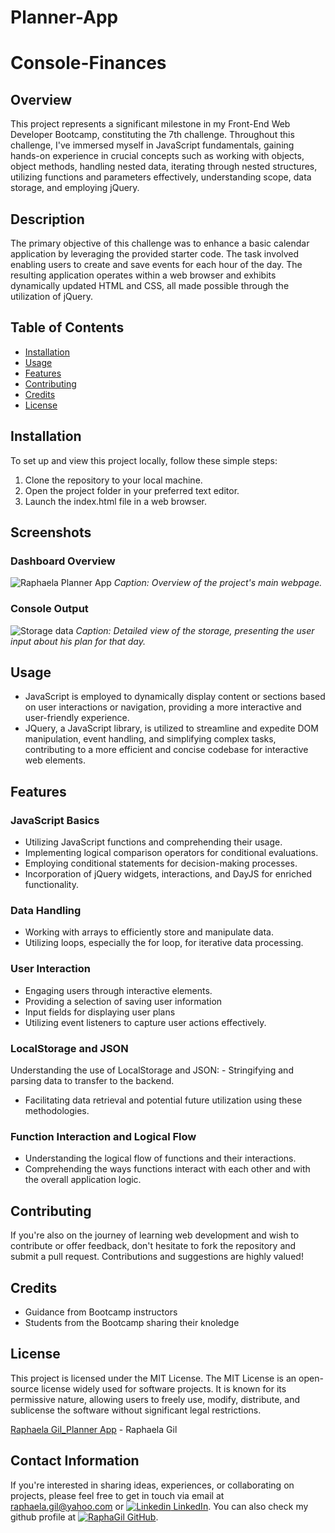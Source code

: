 # Planner-App

# Console-Finances

## Overview
This project represents a significant milestone in my Front-End Web Developer Bootcamp, constituting the 7th challenge. Throughout this challenge, I've immersed myself in JavaScript fundamentals, gaining hands-on experience in crucial concepts such as working with objects, object methods, handling nested data, iterating through nested structures, utilizing functions and parameters effectively, understanding scope, data storage, and employing jQuery.

## Description
The primary objective of this challenge was to enhance a basic calendar application by leveraging the provided starter code. The task involved enabling users to create and save events for each hour of the day. The resulting application operates within a web browser and exhibits dynamically updated HTML and CSS, all made possible through the utilization of jQuery. 

## Table of Contents
- [Installation](#installation)
- [Usage](#usage)
- [Features](#features)
- [Contributing](#contributing)
- [Credits](#credits)
- [License](#license)

## Installation
To set up and view this project locally, follow these simple steps:

1. Clone the repository to your local machine.
2. Open the project folder in your preferred text editor.
3. Launch the index.html file in a web browser.

## Screenshots
### Dashboard Overview
![Raphaela Planner App](https://github.com/RaphaGil/Planner-App/assets/128820385/88ba45b6-7b92-483c-8547-c69c770461e6)
*Caption: Overview of the project's main webpage.*
### Console Output
![Storage data](https://github.com/RaphaGil/Planner-App/assets/128820385/6dde3faa-6227-4e36-9639-a750e3343b6f)
*Caption: Detailed view of the storage, presenting the user input about his plan for that day.*


## Usage
- JavaScript is employed to dynamically display content or sections based on user interactions or navigation, providing a more interactive and user-friendly experience.
- JQuery, a JavaScript library, is utilized to streamline and expedite DOM manipulation, event handling, and simplifying complex tasks, contributing to a more efficient and concise codebase for interactive web elements.


## Features
### JavaScript Basics
- Utilizing JavaScript functions and comprehending their usage.
- Implementing logical comparison operators for conditional evaluations.
- Employing conditional statements for decision-making processes.
- Incorporation of jQuery widgets, interactions, and DayJS for enriched functionality.
### Data Handling
- Working with arrays to efficiently store and manipulate data.
- Utilizing loops, especially the for loop, for iterative data processing.
### User Interaction
- Engaging users through interactive elements.
- Providing a selection of saving user information
- Input fields for displaying user plans 
- Utilizing event listeners to capture user actions effectively.
### LocalStorage and JSON
Understanding the use of LocalStorage and JSON:
- Stringifying and parsing data to transfer to the backend.
- Facilitating data retrieval and potential future utilization using these methodologies.
### Function Interaction and Logical Flow
- Understanding the logical flow of functions and their interactions.
- Comprehending the ways functions interact with each other and with the overall application logic.


## Contributing
If you're also on the journey of learning web development and wish to contribute or offer feedback, don't hesitate to fork the repository and submit a pull request. Contributions and suggestions are highly valued!

## Credits
- Guidance from Bootcamp instructors
- Students from the Bootcamp sharing their knoledge

## License
This project is licensed under the MIT License. The MIT License is an open-source license widely used for software projects. It is known for its permissive nature, allowing users to freely use, modify, distribute, and sublicense the software without significant legal restrictions.

[Raphaela Gil_Planner App](https://raphagil.github.io/Planner-App/) - Raphaela Gil 
## Contact Information
If you're interested in sharing ideas, experiences, or collaborating on projects, please feel free to get in touch via email at raphaela.gil@yahoo.com or [![Linkedin](https://i.stack.imgur.com/gVE0j.png) LinkedIn](https://www.linkedin.com/in/raphaela-do-amaral-gil-0a9bb945/ ). You can also check my github profile at [![RaphaGil](https://i.stack.imgur.com/tskMh.png) GitHub](https://github.com/RaphaGil).
